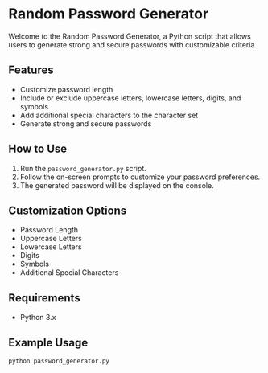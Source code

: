 # Random Password Generator

Welcome to the Random Password Generator, a Python script that allows users to generate strong and secure passwords with customizable criteria.

## Features

- Customize password length
- Include or exclude uppercase letters, lowercase letters, digits, and symbols
- Add additional special characters to the character set
- Generate strong and secure passwords

## How to Use

1. Run the `password_generator.py` script.
2. Follow the on-screen prompts to customize your password preferences.
3. The generated password will be displayed on the console.

## Customization Options

- Password Length
- Uppercase Letters
- Lowercase Letters
- Digits
- Symbols
- Additional Special Characters

## Requirements

- Python 3.x

## Example Usage

```bash
python password_generator.py
